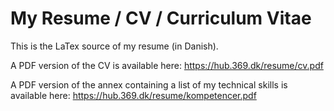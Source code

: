 My Resume / CV / Curriculum Vitae
=================================

This is the LaTex source of my resume (in Danish).

A PDF version of the CV is available here: https://hub.369.dk/resume/cv.pdf

A PDF version of the annex containing a list of my technical skills is available here: https://hub.369.dk/resume/kompetencer.pdf
